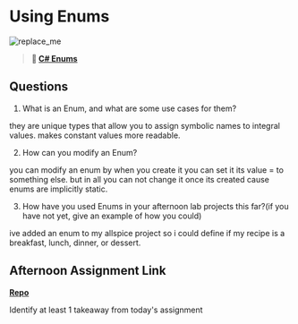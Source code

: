 # Using Enums

![replace_me](https://codeworks.blob.core.windows.net/public/assets/img/illustrations/placeholder.svg)

> **📖 [C# Enums](https://codeworksacademy.com/fs-student-guide/resources/wk10/03-Enums)**

## Questions

1. What is an Enum, and what are some use cases for them?

they are unique types that allow you to assign symbolic names to integral values. makes constant values more readable.

2. How can you modify an Enum?

you can modify an enum by when you create it you can set it its value = to something else. but in all you can not change it once its created cause enums are implicitly static.

3. How have you used Enums in your afternoon lab projects this far?(if you have not yet, give an example of how you could)

ive added an enum to my allspice project so i could define if my recipe is a breakfast, lunch, dinner, or dessert.

## Afternoon Assignment Link

**[Repo](https://github.com/Seth-McCormick/AllSpice.git)**

Identify at least 1 takeaway from today's assignment
